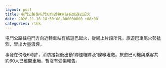 ```yaml
---
layout: post
title: 屯門公路往屯門方向近轉車站有旅遊巴起火
date: 2020-11-16 18:50:00.000000000 +08:00
categories: rthk
---
```


屯門公路往屯門方向近轉車站有旅遊巴起火，從網上片段所見，旅遊巴車尾火勢猛烈，冒出大量濃煙。

事發在傍晚6時許，消防接報後出動1隊煙帽隊及1條喉灌救。旅遊巴司機與乘客共約60人已離開車廂，暫沒有受傷報告。

